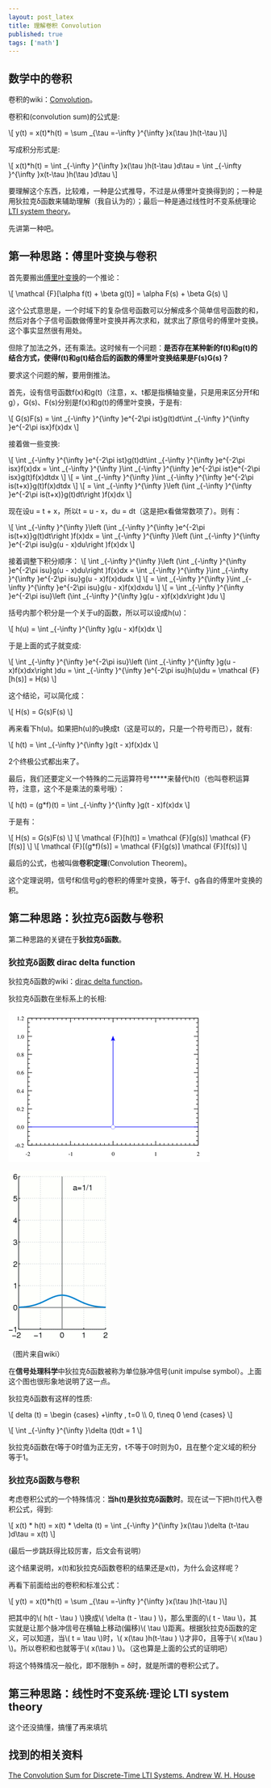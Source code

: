 ```yaml
---
layout: post_latex
title: 理解卷积 Convolution
published: true
tags: ['math']
---
```


## 数学中的卷积

卷积的wiki：[Convolution](https://en.wikipedia.org/wiki/Convolution#Derivations)。

卷积和(convolution sum)的公式是:

\\[ y(t) = x(t)*h(t) = \\sum \_\{\\tau =-\\infty \}\^\{\\infty \}x(\\tau )h(t-\\tau )\\]

写成积分形式是:

<!--more-->

\\[ x(t)*h(t) = \\int \_\{-\\infty \}\^\{\\infty \}x(\\tau )h(t-\\tau )d\\tau = \\int \_\{-\\infty \}\^\{\\infty \}x(t-\\tau )h(\\tau )d\\tau \\]

要理解这个东西，比较难，一种是公式推导，不过是从傅里叶变换得到的；一种是用狄拉克δ函数来辅助理解（我自认为的）；最后一种是通过线性时不变系统理论[LTI system theory](https://en.wikipedia.org/wiki/LTI_system_theory#Overview)。

先讲第一种吧。

## 第一种思路：傅里叶变换与卷积

首先要搬出[傅里叶变换](http://www.qiujiawei.com/fourier-equation/)的一个推论：

\\[ \\mathcal \{F\}\[\\alpha f(t) + \\beta g(t)\] = \\alpha F(s) + \\beta G(s) \\]

这个公式意思是，一个时域下的复杂信号函数可以分解成多个简单信号函数的和，然后对各个子信号函数做傅里叶变换并再次求和，就求出了原信号的傅里叶变换。这个事实显然很有用处。

但除了加法之外，还有乘法。这时候有一个问题：**是否存在某种新的f(t)和g(t)的结合方式，使得f(t)和g(t)结合后的函数的傅里叶变换结果是F(s)G(s)？**

要求这个问题的解，要用倒推法。

首先，设有信号函数f(x)和g(t)（注意，x、t都是指横轴变量，只是用来区分开f和g），G(s)、F(s)分别是f(x)和g(t)的傅里叶变换，于是有:

\\[ G(s)F(s) = \\int \_\{-\\infty \}\^\{\\infty \}e\^\{-2\\pi ist\}g(t)dt\\int \_\{-\\infty \}\^\{\\infty \}e\^\{-2\\pi isx\}f(x)dx \\]

接着做一些变换:


\\[ \\int \_\{-\\infty \}\^\{\\infty \}e\^\{-2\\pi ist\}g(t)dt\\int \_\{-\\infty \}\^\{\\infty \}e\^\{-2\\pi isx\}f(x)dx = \\int \_\{-\\infty \}\^\{\\infty \}\\int \_\{-\\infty \}\^\{\\infty \}e\^\{-2\\pi ist\}e\^\{-2\\pi isx\}g(t)f(x)dtdx \\]
\\[ = \\int \_\{-\\infty \}\^\{\\infty \}\\int \_\{-\\infty \}\^\{\\infty \}e\^\{-2\\pi is(t+x)\}g(t)f(x)dtdx \\]
\\[ = \\int \_\{-\\infty \}\^\{\\infty \}\\left \(\\int \_\{-\\infty \}\^\{\\infty \}e\^\{-2\\pi is(t+x)\}g(t)dt\\right \)f(x)dx \\]

现在设u = t + x，所以t = u - x，du = dt（这是把x看做常数项了）。则有：

\\[ \\int \_\{-\\infty \}\^\{\\infty \}\\left \(\\int \_\{-\\infty \}\^\{\\infty \}e\^\{-2\\pi is(t+x)\}g(t)dt\\right \)f(x)dx =  \\int \_\{-\\infty \}\^\{\\infty \}\\left \(\\int \_\{-\\infty \}\^\{\\infty \}e\^\{-2\\pi isu\}g(u - x)du\\right \)f(x)dx \\]

接着调整下积分顺序：
\\[ \\int \_\{-\\infty \}\^\{\\infty \}\\left \(\\int \_\{-\\infty \}\^\{\\infty \}e\^\{-2\\pi isu\}g(u - x)du\\right \)f(x)dx = \\int \_\{-\\infty \}\^\{\\infty \}\\int \_\{-\\infty \}\^\{\\infty \}e\^\{-2\\pi isu\}g(u - x)f(x)dudx \\]
\\[ = \\int \_\{-\\infty \}\^\{\\infty \}\\int \_\{-\\infty \}\^\{\\infty \}e\^\{-2\\pi isu\}g(u - x)f(x)dxdu \\]
\\[ = \\int \_\{-\\infty \}\^\{\\infty \}e\^\{-2\\pi isu\}\\left \(\\int \_\{-\\infty \}\^\{\\infty \}g(u - x)f(x)dx\\right \)du \\]

括号内那个积分是一个关于u的函数，所以可以设成h(u)：

\\[ h(u) = \\int \_\{-\\infty \}\^\{\\infty \}g(u - x)f(x)dx \\]

于是上面的式子就变成:

\\[ \\int \_\{-\\infty \}\^\{\\infty \}e\^\{-2\\pi isu\}\\left \(\\int \_\{-\\infty \}\^\{\\infty \}g(u - x)f(x)dx\\right \)du = \\int \_\{-\\infty \}\^\{\\infty \}e\^\{-2\\pi isu\}h(u)du =  \\mathcal \{F\}[h(s)] = H(s)  \\]

这个结论，可以简化成：

\\[  H(s) = G(s)F(s) \\]

再来看下h(u)。如果把h(u)的u换成t（这是可以的，只是一个符号而已），就有:

\\[ h(t) = \\int \_\{-\\infty \}\^\{\\infty \}g(t - x)f(x)dx \\]

2个终极公式都出来了。

最后，我们还要定义一个特殊的二元运算符号*****来替代h(t)（也叫卷积运算符，注意，这个不是乘法的乘号哦）：

\\[ h(t) = (g*f)(t) = \\int \_\{-\\infty \}\^\{\\infty \}g(t - x)f(x)dx \\]

于是有：

\\[ H(s) = G(s)F(s) \\]
\\[ \\mathcal \{F\}[h(t)] = \\mathcal \{F\}[g(s)] \\mathcal \{F\}[f(s)] \\]
\\[ \\mathcal \{F\}[(g*f)(s)] = \\mathcal \{F\}[g(s)] \\mathcal \{F\}[f(s)] \\]

最后的公式，也被叫做**卷积定理**(Convolution Theorem)。

这个定理说明，信号f和信号g的卷积的傅里叶变换，等于f、g各自的傅里叶变换的积。


## 第二种思路：狄拉克δ函数与卷积

第二种思路的关键在于**狄拉克δ函数**。

### 狄拉克δ函数 dirac delta function

狄拉克δ函数的wiki：[dirac delta function](https://en.wikipedia.org/wiki/Dirac_delta_function)。


狄拉克δ函数在坐标系上的长相:

![8.png](../images/2015.10/8.png)

![Dirac_function_approximation.gif](../images/2015.10/Dirac_function_approximation.gif)

（图片来自wiki）

在**信号处理科学**中狄拉克δ函数被称为单位脉冲信号(unit impulse symbol）。上面这个图也很形象地说明了这一点。

狄拉克δ函数有这样的性质:


\\[ delta (t) =  \\begin \{cases\} +\\infty , t=0 \\\\  0, t\\neq 0 \\end \{cases\} \\]

\\[ \\int \_\{-\\infty \}\^\{\\infty \}\\delta (t)dt = 1 \\]


狄拉克δ函数在t等于0时值为正无穷，t不等于0时则为0，且在整个定义域的积分等于1。

### 狄拉克δ函数与卷积

考虑卷积公式的一个特殊情况：**当h(t)是狄拉克δ函数时**。现在试一下把h(t)代入卷积公式，得到:

\\[ x(t) * h(t) = x(t) * \\delta (t) = \\int \_\{-\\infty \}\^\{\\infty \}x(\\tau )\\delta (t-\\tau )d\\tau = x(t) \\]

(最后一步跳跃得比较厉害，后文会有说明）

这个结果说明，x(t)和狄拉克δ函数卷积的结果还是x(t)，为什么会这样呢？

再看下前面给出的卷积和标准公式：

\\[ y(t) = x(t)*h(t) = \\sum \_\{\\tau =-\\infty \}\^\{\\infty \}x(\\tau )h(t-\\tau )\\]

把其中的\\( h(t - \\tau ) \\)换成\\( \\delta (t - \\tau ) \\)，那么里面的\\( t - \\tau \\)，其实就是让那个脉冲信号在横轴上移动(偏移)\\( \\tau \\)距离。根据狄拉克δ函数的定义，可以知道，当\\( t = \\tau \\)时，\\( x(\\tau )h(t-\\tau ) \\)才非0，且等于\\( x(\\tau ) \\)。所以卷积和也就等于\\( x(\\tau ) \\)。（这也算是上面的公式的证明吧）

将这个特殊情况一般化，即不限制h = δ时，就是所谓的卷积公式了。

## 第三种思路：线性时不变系统·理论 LTI system theory

这个还没搞懂，搞懂了再来填坑




## 找到的相关资料

[The Convolution Sum for Discrete-Time LTI Systems. Andrew W. H. House](http://www.eecg.toronto.edu/~ahouse/mirror/engi7824/course_notes_7824_part6.pdf)

